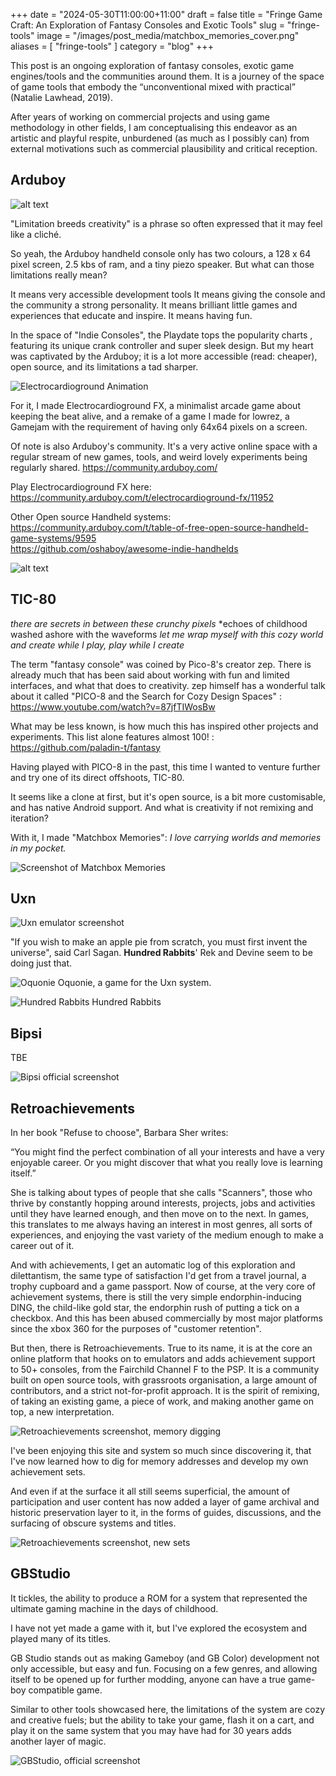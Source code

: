 +++
date = "2024-05-30T11:00:00+11:00"
draft = false
title = "Fringe Game Craft: An Exploration of Fantasy Consoles and Exotic Tools"
slug = "fringe-tools"
image = "/images/post_media/matchbox_memories_cover.png"
aliases = [
	"fringe-tools"
]
category = "blog"
+++


This post is an ongoing exploration of fantasy consoles, exotic game engines/tools and the communities around them. It is a journey of the space of game tools that embody the “unconventional mixed with practical” (Natalie Lawhead, 2019).

After years of working on commercial projects and using game methodology in other fields, I am conceptualising this endeavor as an artistic and playful respite, unburdened (as much as I possibly can) from external motivations such as commercial plausibility and critical reception.

## Arduboy

![alt text](/images/post_media/image.png)

"Limitation breeds creativity" is a phrase so often expressed that it may feel like a cliché.

So yeah, the Arduboy handheld console only has two colours, a 128 x 64 pixel screen, 2.5 kbs of ram, and a tiny piezo speaker. 
But what can those limitations really mean?

It means very accessible development tools
It means giving the console and the community a strong personality.
It means brilliant little games and experiences that educate and inspire.
It means having fun.

In the space of "Indie Consoles",  the Playdate tops the popularity charts , featuring its unique crank controller and super sleek design. But my heart was captivated by the Arduboy; it is a lot more accessible (read: cheaper), open source, and its limitations a tad sharper.

![Electrocardioground Animation](https://www.oddgoo.com/images/thumbnails/ecg-fx-gif.gif)

For it, I made Electrocardioground FX, a minimalist arcade game about keeping the beat alive, and a remake of a game I made for lowrez, a Gamejam with the requirement of having only 64x64 pixels on a screen.

Of note is also Arduboy's community. It's a very active online space with a regular stream of new games, tools, and weird lovely experiments being regularly shared.
https://community.arduboy.com/

Play Electrocardioground FX here: </br>
https://community.arduboy.com/t/electrocardioground-fx/11952

Other Open source Handheld systems: </br>
https://community.arduboy.com/t/table-of-free-open-source-handheld-game-systems/9595 </br>
https://github.com/oshaboy/awesome-indie-handhelds


![alt text](/images/post_media/image-2.png)

## TIC-80

*there are secrets in between these crunchy pixels*
*echoes of childhood washed ashore with the waveforms
*let me wrap myself with this cozy world*
*and create while I play, play while I create*

The term "fantasy console" was coined by Pico-8's creator zep. There is already much that has been said about working with fun and limited interfaces, and what that does to creativity. zep himself has a wonderful talk about it called "PICO-8 and the Search for Cozy Design Spaces" :   https://www.youtube.com/watch?v=87jfTIWosBw

What may be less known, is how much this has inspired other projects and experiments. This list alone features almost 100! :
https://github.com/paladin-t/fantasy

Having played with PICO-8 in the past, this time I wanted to venture further and try one of its direct offshoots, TIC-80.

It seems like a clone at first, but it's open source, is a bit more customisable, and has native Android support. And what is creativity if not remixing and iteration?

With it, I made "Matchbox Memories":
*I love carrying worlds and memories in my pocket.*  

![Screenshot of Matchbox Memories](/images/post_media/matchbox_memories_cover.png)

## Uxn
![Uxn emulator screenshot](/images/post_media/image-3.png)

"If you wish to make an apple pie from scratch, you must first invent the universe", said Carl Sagan. 
**Hundred Rabbits**' Rek and Devine seem to be doing just that.


![Oquonie](/images/post_media/image-4.png)
Oquonie, a game for the Uxn system.


![Hundred Rabbits](/images/post_media/rabbits2.png)
Hundred Rabbits

## Bipsi

TBE

![Bipsi official screenshot](https://kool.tools/blog/media/bipsi-005.png)


## Retroachievements

In her book "Refuse to choose", Barbara Sher writes:

“You might find the perfect combination of all your interests and have a very enjoyable career. Or you might discover that what you really love is learning itself.”

She is talking about types of people that she calls "Scanners", those who thrive by constantly hopping around interests, projects, jobs and activities until they have learned enough, and then move on to the next. In games, this translates to me always having an interest in most genres, all sorts of experiences, and enjoying the vast variety of the medium enough to make a career out of it.

And with achievements, I get an automatic log of this exploration and dilettantism, the same type of satisfaction I'd get from a travel journal, a trophy cupboard and a game passport.
Now of course, at the very core of achievement systems, there is still the very simple endorphin-inducing DING, the child-like gold star, the endorphin rush of putting a tick on a checkbox. And this has been abused commercially by most major platforms since the xbox 360 for the purposes of "customer retention".

But then, there is Retroachievements.
True to its name, it is at the core an online platform that hooks on to emulators and adds achievement support to 50+ consoles, from the Fairchild Channel F to the PSP. 
It is a community built on open source tools, with grassroots organisation, a large amount of contributors, and a strict not-for-profit approach. It is the spirit of remixing, of taking an existing game, a piece of work, and making another game on top, a new interpretation. 

![Retroachievements screenshot, memory digging](/images/post_media/image-5.png)

I've been enjoying this site and system so much since discovering it, that I've now learned how to dig for memory addresses and develop my own achievement sets.

And even if at the surface it all still seems superficial, the amount of participation and user content has now added a layer of game archival and historic preservation layer to it, in the forms of guides, discussions, and the surfacing of obscure systems and titles.

![Retroachievements screenshot, new sets](/images/post_media/image-6.png)


## GBStudio

It tickles, the ability to produce a ROM for a system that represented the ultimate gaming machine in the days of childhood. 

I have not yet made a game with it, but I've explored the ecosystem and played many of its titles.

GB Studio stands out as making Gameboy (and GB Color) development not only accessible, but easy and fun. Focusing on a few genres, and allowing itself to be opened up for further modding, anyone can have a true game-boy compatible game.

Similar to other tools showcased here, the limitations of the system are cozy and creative fuels; but the ability to take your game, flash it on a cart, and play it on the same system that you may have had for 30 years adds another layer of magic.

![GBStudio, official screenshot](https://www.gbstudio.dev/img/home/screenshot_win_1_v3.png)



